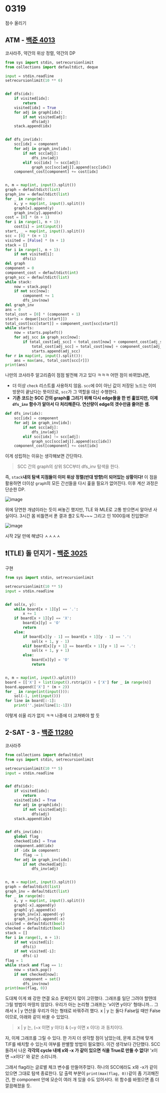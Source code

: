 # 0319

점수 올리기



## ATM - [백준 4013](https://www.acmicpc.net/problem/4013)

코사라주, 약간의 위상 정렬, 약간의 DP

```python
from sys import stdin, setrecursionlimit
from collections import defaultdict, deque

input = stdin.readline
setrecursionlimit(10 ** 6)


def dfs(idx):
    if visited[idx]:
        return
    visited[idx] = True
    for adj in graph[idx]:
        if not visited[adj]:
            dfs(adj)
    stack.append(idx)


def dfs_inv(idx):
    scc[idx] = component
    for adj in graph_inv[idx]:
        if not scc[adj]:
            dfs_inv(adj)
        elif scc[idx] != scc[adj]:
            graph_scc[scc[adj]].append(scc[idx])
    component_cost[component] += cost[idx]


n, m = map(int, input().split())
graph = defaultdict(list)
graph_inv = defaultdict(list)
for _ in range(m):
    x, y = map(int, input().split())
    graph[x].append(y)
    graph_inv[y].append(x)
cost = [0] * (n + 1)
for i in range(1, n + 1):
    cost[i] = int(input())
start, _ = map(int, input().split())
scc = [0] * (n + 1)
visited = [False] * (n + 1)
stack = []
for i in range(1, n + 1):
    if not visited[i]:
        dfs(i)
del graph
component = 0
component_cost = defaultdict(int)
graph_scc = defaultdict(list)
while stack:
    now = stack.pop()
    if not scc[now]:
        component += 1
        dfs_inv(now)
del graph_inv
ans = 0
total_cost = [0] * (component + 1)
starts = deque([scc[start]])
total_cost[scc[start]] = component_cost[scc[start]]
while starts:
    now = starts.popleft()
    for adj_scc in graph_scc[now]:
        if total_cost[adj_scc] < total_cost[now] + component_cost[adj_scc]:
            total_cost[adj_scc] = total_cost[now] + component_cost[adj_scc]
            starts.append(adj_scc)
for r in map(int, input().split()):
    ans = max(ans, total_cost[scc[r]])
print(ans)
```

나만의 코사라주 알고리즘이 점점 발전해 가고 있다 ㅋㅋㅋ  어떤 점이 바뀌었냐면,

- 더 이상 `check` 리스트를 사용하지 않음. `scc`에 0이 아닌 값이 저장된 노드는 이미 방문이 끝났다는 뜻이므로, `scc`가 그 역할을 대신 수행한다.
- **기존 코드는 SCC 간의 graph를 그리기 위해 다시 edge들을 한 번 훑었지만, 이제 `dfs_inv` 함수가 알아서 다 처리해준다. 연산량이 edge의 갯수만큼 줄어든 셈.**

```python
def dfs_inv(idx):
    scc[idx] = component
    for adj in graph_inv[idx]:
        if not scc[adj]:
            dfs_inv(adj)
        elif scc[idx] != scc[adj]:
            graph_scc[scc[adj]].append(scc[idx])
    component_cost[component] += cost[idx]
```

이게 성립하는 이유는 생각해보면 간단하다.

> SCC 간의 graph의 상위 SCC부터 dfs_inv 탐색을 한다. 

즉, `stack`**내의 탐색 지점들이 이미 위상 정렬(반대 방향)이 되어있는 상황이다!** 이 점을 활용하면 더이상 `graph`의 모든 간선들을 다시 훑을 필요가 없어진다. 이후 계산 과정은 단순한 DP.

![image](https://user-images.githubusercontent.com/97663863/159122038-5d6d2ec7-9b90-4d73-9c03-c01e22a3a861.png)

위에 당연한 개념이라는 듯이 써놓긴 했지만, TLE 와 MLE로 고통 받으면서 알아낸 사실이다. 3시간 몸 비틀면서 푼 결과 플2 도착~~~ 그리고 인 1000등에 진입했다!

![image](https://user-images.githubusercontent.com/97663863/159123499-189f1de0-db2d-43fa-bec9-e9334256467e.png)

시작 2달 만에 해냈다 ㅅㅅㅅㅅ



## :heavy_exclamation_mark:(TLE) 돌 던지기 - [백준 3025](https://www.acmicpc.net/problem/3025)

구현

```python
from sys import stdin, setrecursionlimit

setrecursionlimit(10 ** 5)
input = stdin.readline


def sol(x, y):
    while board[x + 1][y] == '.':
        x += 1
    if board[x + 1][y] == 'X':
        board[x][y] = 'O'
        return
    else:
        if board[x][y - 1] == board[x + 1][y - 1] == '.':
            sol(x + 1, y - 1)
        elif board[x][y + 1] == board[x + 1][y + 1] == '.':
            sol(x + 1, y + 1)
        else:
            board[x][y] = 'O'
            return


n, m = map(int, input().split())
board = [['X'] + list(input().rstrip()) + ['X'] for _ in range(n)]
board.append(['X'] * (m + 2))
for _ in range(int(input())):
    sol(-1, int(input()))
for line in board[:-1]:
    print(''.join(line[1:-1]))
```

이렇게 쉬울 리가 없지 ㅋㅋ 나중에 더 고쳐봐야 할 듯



## 2-SAT - 3 - [백준 11280](https://www.acmicpc.net/problem/11280)

코사라주

```python
from collections import defaultdict
from sys import stdin, setrecursionlimit

setrecursionlimit(10 ** 5)
input = stdin.readline


def dfs(idx):
    if visited[idx]:
        return
    visited[idx] = True
    for adj in graph[idx]:
        if not visited[adj]:
            dfs(adj)
    stack.append(idx)


def dfs_inv(idx):
    global flag
    checked[idx] = True
    component.add(idx)
    if -idx in component:
        flag -= 1
    for adj in graph_inv[idx]:
        if not checked[adj]:
            dfs_inv(adj)


n, m = map(int, input().split())
graph = defaultdict(list)
graph_inv = defaultdict(list)
for _ in range(m):
    x, y = map(int, input().split())
    graph[-x].append(y)
    graph[-y].append(x)
    graph_inv[x].append(-y)
    graph_inv[y].append(-x)
visited = defaultdict(bool)
checked = defaultdict(bool)
stack = []
for i in range(1, n + 1):
    if not visited[i]:
        dfs(i)
    if not visited[-i]:
        dfs(-i)
flag = 1
while stack and flag == 1:
    now = stack.pop()
    if not checked[now]:
        component = set()
        dfs_inv(now)
print(max(flag, 0))
```

도대체 이게 왜 강한 연결 요소 문제인지 많이 고민했다. 그래프를 일단 그려야 할텐데 그릴 방법이 마땅치 않았다. 우리가 아는 논리형 그래프는 'x이면 y이다' 형태니까... 그래서 x | y 연산을 우리가 아는 형태로 바꿔주려 했다. x | y 는 둘다 False일 때만 False이므로, 아래와 같이 바꿀 수 있었다.

> x | y 는,  (~x 이면 y 이다) & (~y 이면 x 이다) 과 동치이다.

자, 이제 그래프를 그릴 수 있다. 한 가지 더 생각할 점이 남았는데, 문제 조건에 맞게 T/F를 배치할 수 있는지 여부를 판별할 방법이 필요했다. 이건 생각보다 간단했다. SCC 돌려서 나온 **각각의 cycle 내에 x와 -x 가 같이 있으면 식을 True로 만들 수 없다!** 'x이면 ~x이다' 와 같은 소리니까.

 그래서 flag라는 글로벌 체크 변수를 만들어주었다. 하나의 SCC에라도 x와 -x가 같이 있으면 그대로 탐색 종료한다. 답 출력 부분이 `print(max(flag, 0))`같이 좀 기괴해진건, 한 component 안에 모순이 여러 개 있을 수도 있어서다. 위 함수를 바꿨으면 좀 더 깔끔해졌을 듯.
